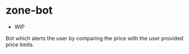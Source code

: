 # zone-bot

- WIP

Bot which alerts the user by comparing the price with the user provided price limits.
